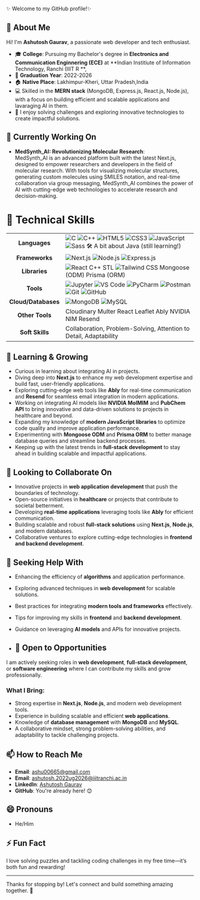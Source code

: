 
✨ Welcome to my GitHub profile!✨  

## 👋 About Me  
Hi! I'm **Ashutosh Gaurav**, a passionate web developer and tech enthusiast.  

- 🎓 **College**: Pursuing my Bachelor's degree in **Electronics and Communication Enginnering (ECE)** at **Indian Institiute of Information Technology, Ranchi  (IIIT R **,  
- 🌟 **Graduation Year**: 2022-2026 
- 🏠 **Native Place**: Lakhimpur-Kheri, Uttar Pradesh,India
- 💻 Skilled in the **MERN stack** (MongoDB, Express.js, React.js, Node.js), with a focus on building efficient and scalable applications and lavaraging AI in them.  
- 🚀 I enjoy solving challenges and exploring innovative technologies to create impactful solutions.  


## 🔭 Currently Working On
- **MedSynth_AI: Revolutionizing Molecular Research**:  
  MedSynth_AI is an advanced platform built with the latest Next.js, designed to empower researchers and developers in the field of molecular research. With tools for visualizing molecular structures, generating custom molecules using SMILES notation, and real-time collaboration via group messaging, MedSynth_AI combines the power of AI with cutting-edge web technologies to accelerate research and decision-making.

# 🚀 Technical Skills

<div align="center">
  <table>
    <tr>
      <td align="center"><strong>Languages</strong></td>
      <td>
        <img src="https://img.shields.io/badge/-C-00599C?logo=c&logoColor=white" alt="C">
        <img src="https://img.shields.io/badge/-C++-00599C?logo=cplusplus&logoColor=white" alt="C++">
        <img src="https://img.shields.io/badge/-HTML5-E34F26?logo=html5&logoColor=white" alt="HTML5">
        <img src="https://img.shields.io/badge/-CSS3-1572B6?logo=css3&logoColor=white" alt="CSS3">
        <img src="https://img.shields.io/badge/-JavaScript-F7DF1E?logo=javascript&logoColor=black" alt="JavaScript">
        <img src="https://img.shields.io/badge/-Sass-CC6699?logo=sass&logoColor=white" alt="Sass">
        <span>🛠️ A bit about Java (still learning!)</span>
      </td>
    </tr>
    <tr>
      <td align="center"><strong>Frameworks</strong></td>
      <td>
        <img src="https://img.shields.io/badge/-Next.js-000000?logo=next.js&logoColor=white" alt="Next.js">
        <img src="https://img.shields.io/badge/-Node.js-339933?logo=node.js&logoColor=white" alt="Node.js">
        <img src="https://img.shields.io/badge/-Express.js-000000?logo=express&logoColor=white" alt="Express.js">
      </td>
    </tr>
    <tr>
      <td align="center"><strong>Libraries</strong></td>
      <td>
        <img src="https://img.shields.io/badge/-React-61DAFB?logo=react&logoColor=black" alt="React">
        <span>C++ STL</span>
        <img src="https://img.shields.io/badge/-Tailwind%20CSS-06B6D4?logo=tailwindcss&logoColor=white" alt="Tailwind CSS">
        <span>Mongoose (ODM)</span>
        <span>Prisma (ORM)</span>
      </td>
    </tr>
    <tr>
      <td align="center"><strong>Tools</strong></td>
      <td>
        <img src="https://img.shields.io/badge/-Jupyter-F37626?logo=jupyter&logoColor=white" alt="Jupyter">
        <img src="https://img.shields.io/badge/-VS%20Code-007ACC?logo=visualstudiocode&logoColor=white" alt="VS Code">
        <img src="https://img.shields.io/badge/-PyCharm-000000?logo=pycharm&logoColor=white" alt="PyCharm">
        <img src="https://img.shields.io/badge/-Postman-FF6C37?logo=postman&logoColor=white" alt="Postman">
        <img src="https://img.shields.io/badge/-Git-F05032?logo=git&logoColor=white" alt="Git">
        <img src="https://img.shields.io/badge/-GitHub-181717?logo=github&logoColor=white" alt="GitHub">
      </td>
    </tr>
    <tr>
      <td align="center"><strong>Cloud/Databases</strong></td>
      <td>
        <img src="https://img.shields.io/badge/-MongoDB-47A248?logo=mongodb&logoColor=white" alt="MongoDB">
        <img src="https://img.shields.io/badge/-MySQL-4479A1?logo=mysql&logoColor=white" alt="MySQL">
      </td>
    </tr>
    <tr>
      <td align="center"><strong>Other Tools</strong></td>
      <td>
        <span>Cloudinary</span>
        <span>Multer</span>
        <span>React Leaflet</span>
        <span>Ably</span>
        <span>NVIDIA NIM</span>
        <span>Resend</span>
      </td>
    </tr>
    <tr>
      <td align="center"><strong>Soft Skills</strong></td>
      <td>
        <span>Collaboration</span>,
        <span>Problem-Solving</span>,
        <span>Attention to Detail</span>,
        <span>Adaptability</span>
      </td>
    </tr>
  </table>
</div>



## 🌱 Learning & Growing
- Curious in learning about integrating AI in projects.
- Diving deep into **Next.js** to enhance my web development expertise and build fast, user-friendly applications.  
- Exploring cutting-edge web tools like **Ably** for real-time communication and **Resend** for seamless email integration in modern applications.  
- Working on integrating AI models like **NVIDIA MolMIM** and **PubChem API** to bring innovative and data-driven solutions to projects in healthcare and beyond.  
- Expanding my knowledge of **modern JavaScript libraries** to optimize code quality and improve application performance.  
- Experimenting with **Mongoose ODM** and **Prisma ORM** to better manage database queries and streamline backend processes.  
- Keeping up with the latest trends in **full-stack development** to stay ahead in building scalable and impactful applications.  

## 👯 Looking to Collaborate On
- Innovative projects in **web application development** that push the boundaries of technology.  
- Open-source initiatives in **healthcare** or projects that contribute to societal betterment.  
- Developing **real-time applications** leveraging tools like **Ably** for efficient communication.  
- Building scalable and robust **full-stack solutions** using **Next.js**, **Node.js**, and modern databases.  
- Collaborative ventures to explore cutting-edge technologies in **frontend and backend development**.  


## 🤔 Seeking Help With
- Enhancing the efficiency of **algorithms** and application performance.  
- Exploring advanced techniques in **web development** for scalable solutions.  
- Best practices for integrating **modern tools and frameworks** effectively.  
- Tips for improving my skills in **frontend** and **backend development**.  
- Guidance on leveraging **AI models** and APIs for innovative projects.  


- ## 💼 Open to Opportunities  
I am actively seeking roles in **web development**, **full-stack development**, or **software engineering** where I can contribute my skills and grow professionally.
### What I Bring:
- Strong expertise in **Next.js**, **Node.js**, and modern web development tools.  
- Experience in building scalable and efficient **web applications**.  
- Knowledge of **database management** with **MongoDB** and **MySQL**.  
- A collaborative mindset, strong problem-solving abilities, and adaptability to tackle challenging projects.  


## 📫 How to Reach Me
- **Email**: ashu00665@gmail.com
- **Email**: ashutosh.2022ug2026@iiitranchi.ac.in
- **LinkedIn**: [Ashutosh Gaurav](https://www.linkedin.com/in/ashutosh-gaurav-2abba7215/)  
- **GitHub**: You're already here! 😊  


## 😄 Pronouns
- He/Him  

## ⚡ Fun Fact
I love solving puzzles and tackling coding challenges in my free time—it’s both fun and rewarding!

---
Thanks for stopping by! Let's connect and build something amazing together. 🚀

